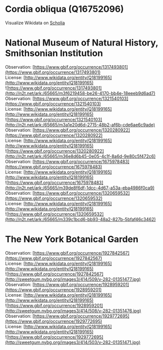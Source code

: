 
Cordia obliqua (Q16752096)
==========================
  
Visualize Wikidata on [Scholia](https://scholia.toolforge.org/taxon/Q16752096)
# National Museum of Natural History, Smithsonian Institution
  
Observation: [https://www.gbif.org/occurrence/1317493801](https://www.gbif.org/occurrence/1317493801)  
License: [http://www.wikidata.org/entity/Q18199165](http://www.wikidata.org/entity/Q18199165)  
![https://www.gbif.org/occurrence/1317493801](http://n2t.net/ark:/65665/m3f6219458-be26-4170-bb4e-18eeeb9d6ad7)  
Observation: [https://www.gbif.org/occurrence/1321540103](https://www.gbif.org/occurrence/1321540103)  
License: [http://www.wikidata.org/entity/Q18199165](http://www.wikidata.org/entity/Q18199165)  
![https://www.gbif.org/occurrence/1321540103](http://n2t.net/ark:/65665/m3a1e20d6d-2715-48b2-af6b-cde6ae6c9ade)  
Observation: [https://www.gbif.org/occurrence/1320280922](https://www.gbif.org/occurrence/1320280922)  
License: [http://www.wikidata.org/entity/Q18199165](http://www.wikidata.org/entity/Q18199165)  
![https://www.gbif.org/occurrence/1320280922](http://n2t.net/ark:/65665/m36e8d6b45-0e05-4c1f-8a6d-9e80c5f472c6)  
Observation: [https://www.gbif.org/occurrence/1675978483](https://www.gbif.org/occurrence/1675978483)  
License: [http://www.wikidata.org/entity/Q18199165](http://www.wikidata.org/entity/Q18199165)  
![https://www.gbif.org/occurrence/1675978483](http://n2t.net/ark:/65665/m39de8f6df-1dcc-4d67-a53a-eba4986f0ca9)  
Observation: [https://www.gbif.org/occurrence/1320659532](https://www.gbif.org/occurrence/1320659532)  
License: [http://www.wikidata.org/entity/Q18199165](http://www.wikidata.org/entity/Q18199165)  
![https://www.gbif.org/occurrence/1320659532](http://n2t.net/ark:/65665/m339c1bcd6-bb93-48a2-827b-5bfaf46c3462)
# The New York Botanical Garden
  
Observation: [https://www.gbif.org/occurrence/1927842567](https://www.gbif.org/occurrence/1927842567)  
License: [http://www.wikidata.org/entity/Q18199165](http://www.wikidata.org/entity/Q18199165)  
![https://www.gbif.org/occurrence/1927842567](http://sweetgum.nybg.org/images3/414/509/v-282-01351477.jpg)  
Observation: [https://www.gbif.org/occurrence/1928959201](https://www.gbif.org/occurrence/1928959201)  
License: [http://www.wikidata.org/entity/Q18199165](http://www.wikidata.org/entity/Q18199165)  
![https://www.gbif.org/occurrence/1928959201](http://sweetgum.nybg.org/images3/414/508/v-282-01351476.jpg)  
Observation: [https://www.gbif.org/occurrence/1929772695](https://www.gbif.org/occurrence/1929772695)  
License: [http://www.wikidata.org/entity/Q18199165](http://www.wikidata.org/entity/Q18199165)  
![https://www.gbif.org/occurrence/1929772695](http://sweetgum.nybg.org/images3/414/503/v-282-01351471.jpg)
